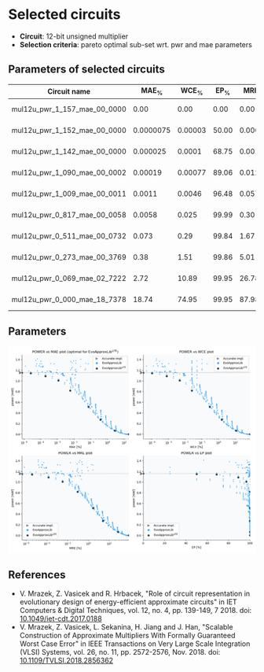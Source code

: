 
Selected circuits
===================
 - **Circuit**: 12-bit unsigned multiplier
 - **Selection criteria**: pareto optimal sub-set wrt. pwr and mae parameters

Parameters of selected circuits
----------------------------

| Circuit name | MAE<sub>%</sub> | WCE<sub>%</sub> | EP<sub>%</sub> | MRE<sub>%</sub> | MSE | Download |
| --- |  --- | --- | --- | --- | --- | --- | 
| mul12u_pwr_1_157_mae_00_0000 | 0.00 | 0.00 | 0.00 | 0.00 | 0 |   [[Verilog<sub>PDK45</sub>](mul12u_pwr_1_157_mae_00_0000_pdk45.v)] [[C](mul12u_pwr_1_157_mae_00_0000.c)] |
| mul12u_pwr_1_152_mae_00_0000 | 0.0000075 | 0.00003 | 50.00 | 0.00062 | 3.8 |   [[Verilog<sub>PDK45</sub>](mul12u_pwr_1_152_mae_00_0000_pdk45.v)] [[C](mul12u_pwr_1_152_mae_00_0000.c)] |
| mul12u_pwr_1_142_mae_00_0000 | 0.000025 | 0.0001 | 68.75 | 0.0019 | 34 |   [[Verilog<sub>PDK45</sub>](mul12u_pwr_1_142_mae_00_0000_pdk45.v)] [[C](mul12u_pwr_1_142_mae_00_0000.c)] |
| mul12u_pwr_1_090_mae_00_0002 | 0.00019 | 0.00077 | 89.06 | 0.012 | 1574 |   [[Verilog<sub>PDK45</sub>](mul12u_pwr_1_090_mae_00_0002_pdk45.v)] [[C](mul12u_pwr_1_090_mae_00_0002.c)] |
| mul12u_pwr_1_009_mae_00_0011 | 0.0011 | 0.0046 | 96.48 | 0.057 | 50190 |   [[Verilog<sub>PDK45</sub>](mul12u_pwr_1_009_mae_00_0011_pdk45.v)] [[C](mul12u_pwr_1_009_mae_00_0011.c)] |
| mul12u_pwr_0_817_mae_00_0058 | 0.0058 | 0.025 | 99.99 | 0.30 | 14611.25e2 |   [[Verilog<sub>PDK45</sub>](mul12u_pwr_0_817_mae_00_0058_pdk45.v)] [[C](mul12u_pwr_0_817_mae_00_0058.c)] |
| mul12u_pwr_0_511_mae_00_0732 | 0.073 | 0.29 | 99.84 | 1.67 | 18304.091e4 |   [[Verilog<sub>PDK45</sub>](mul12u_pwr_0_511_mae_00_0732_pdk45.v)] [[C](mul12u_pwr_0_511_mae_00_0732.c)] |
| mul12u_pwr_0_273_mae_00_3769 | 0.38 | 1.51 | 99.86 | 5.01 | 56232.128e5 |   [[Verilog<sub>PDK45</sub>](mul12u_pwr_0_273_mae_00_3769_pdk45.v)] [[C](mul12u_pwr_0_273_mae_00_3769.c)] |
| mul12u_pwr_0_069_mae_02_7222 | 2.72 | 10.89 | 99.95 | 26.78 | 27178.297e7 |   [[Verilog<sub>PDK45</sub>](mul12u_pwr_0_069_mae_02_7222_pdk45.v)] [[C](mul12u_pwr_0_069_mae_02_7222.c)] |
| mul12u_pwr_0_000_mae_18_7378 | 18.74 | 74.95 | 99.95 | 87.98 | 15865.376e9 |  [[Verilog<sub>generic</sub>](mul12u_pwr_0_000_mae_18_7378_gen.v)]  [[C](mul12u_pwr_0_000_mae_18_7378.c)] |
    
Parameters
--------------
![Parameters figure](fig.png)

References
--------------
   - V. Mrazek, Z. Vasicek and R. Hrbacek, "Role of circuit representation in evolutionary design of energy-efficient approximate circuits" in IET Computers & Digital Techniques, vol. 12, no. 4, pp. 139-149, 7 2018. doi: [10.1049/iet-cdt.2017.0188](https://dx.doi.org/10.1049/iet-cdt.2017.0188)
   - V. Mrazek, Z. Vasicek, L. Sekanina, H. Jiang and J. Han, "Scalable Construction of Approximate Multipliers With Formally Guaranteed Worst Case Error" in IEEE Transactions on Very Large Scale Integration (VLSI) Systems, vol. 26, no. 11, pp. 2572-2576, Nov. 2018. doi: [10.1109/TVLSI.2018.2856362](https://dx.doi.org/10.1109/TVLSI.2018.2856362)

             